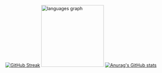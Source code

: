 [![GitHub Streak](https://streak-stats.demolab.com?user=Farrel44&theme=dark)](https://git.io/streak-stats)
<img src="https://github-readme-stats.vercel.app/api/top-langs?username=Farrel44&locale=en&hide_title=false&layout=compact&card_width=330&langs_count=5&theme=dracula&hide_border=false&order=2" height="195" alt="languages graph"  />
[![Anurag's GitHub stats](https://github-readme-stats.vercel.app/api?username=Farrel44&hide=prs,stars&show_icons=true&theme=darcula)](https://github.com/anuraghazra/github-readme-stats)

